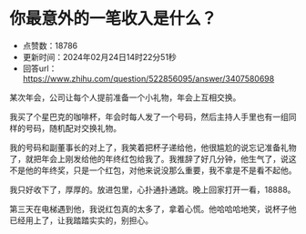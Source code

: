 # 你最意外的一笔收入是什么？
- 点赞数：18786
- 更新时间：2024年02月24日14时22分51秒
- 回答url：https://www.zhihu.com/question/522856095/answer/3407580698
<body>
 <p data-pid="In2K3WGE">某次年会，公司让每个人提前准备一个小礼物，年会上互相交换。</p>
 <p data-pid="BXucP9rQ">我买了个星巴克的咖啡杯，年会时每人发了一个号码，然后主持人手里也有一组同样的号码，随机配对交换礼物。</p>
 <p data-pid="8fB0uO9L">我的号码和副董事长的对上了，我笑着把杯子递给他，他很尴尬的说忘记准备礼物了，就把年会上刚发给他的年终红包给我了。我推辞了好几分钟，他生气了，说这不是他的年终奖，只是一个红包，对他来说没那么重要，我不拿是不是看不起他。</p>
 <p data-pid="EF4h4alZ">我只好收下了，厚厚的。放进包里，心扑通扑通跳。晚上回家打开一看，18888。</p>
 <p data-pid="yIJRU5JQ">第三天在电梯遇到他，我说红包真的太多了，拿着心慌。他哈哈哈地笑，说杯子他已经用上了，让我踏踏实实的，别担心。</p>
</body>